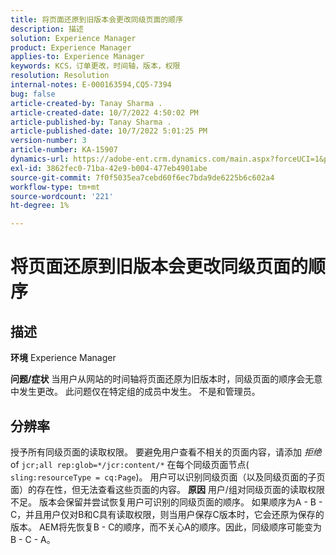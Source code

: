 ```yaml
---
title: 将页面还原到旧版本会更改同级页面的顺序
description: 描述
solution: Experience Manager
product: Experience Manager
applies-to: Experience Manager
keywords: KCS，订单更改，时间轴，版本，权限
resolution: Resolution
internal-notes: E-000163594,CQ5-7394
bug: false
article-created-by: Tanay Sharma .
article-created-date: 10/7/2022 4:50:02 PM
article-published-by: Tanay Sharma .
article-published-date: 10/7/2022 5:01:25 PM
version-number: 3
article-number: KA-15907
dynamics-url: https://adobe-ent.crm.dynamics.com/main.aspx?forceUCI=1&pagetype=entityrecord&etn=knowledgearticle&id=65f57811-6046-ed11-bba2-0022480868ff
exl-id: 3862fec0-71ba-42e9-b004-477eb4901abe
source-git-commit: 7f0f5035ea7cebd60f6ec7bda9de6225b6c602a4
workflow-type: tm+mt
source-wordcount: '221'
ht-degree: 1%

---
```


# 将页面还原到旧版本会更改同级页面的顺序

## 描述

<b>环境</b>
Experience Manager


<b>问题/症状</b>
当用户从网站的时间轴将页面还原为旧版本时，同级页面的顺序会无意中发生更改。 此问题仅在特定组的成员中发生。 不是和管理员。


## 分辨率


授予所有同级页面的读取权限。 要避免用户查看不相关的页面内容，请添加 *拒绝* of `jcr;all rep:glob=*/jcr:content/*` 在每个同级页面节点( `sling:resourceType = cq:Page`)。 用户可以识别同级页面（以及同级页面的子页面）的存在性，但无法查看这些页面的内容。
<b>原因</b>
用户/组对同级页面的读取权限不足。 版本会保留并尝试恢复用户可识别的同级页面的顺序。 如果顺序为A - B - C，并且用户仅对B和C具有读取权限，则当用户保存C版本时，它会还原为保存的版本。 AEM将先恢复B - C的顺序，而不关心A的顺序。因此，同级顺序可能变为B - C - A。
